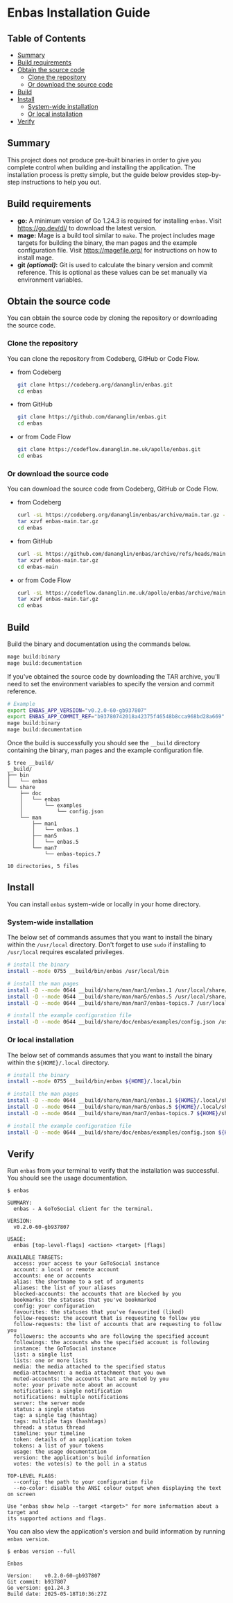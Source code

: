 # Enbas Installation Guide

## Table of Contents

- [Summary](#summary)
- [Build requirements](#build-requirements)
- [Obtain the source code](#obtain-the-source-code)
  - [Clone the repository](#clone-the-repository)
  - [Or download the source code](#or-download-the-source-code)
- [Build](#build)
- [Install](#install)
  - [System-wide installation](#system-wide-installation)
  - [Or local installation](#or-local-installation)
- [Verify](#verify)

## Summary

This project does not produce pre-built binaries in order to give you complete control when building and
installing the application. The installation process is pretty simple, but the guide below provides
step-by-step instructions to help you out.

## Build requirements

- **go:**
A minimum version of Go 1.24.3 is required for installing `enbas`.
Visit https://go.dev/dl/ to download the latest version.
- **mage:**
Mage is a build tool similar to `make`.
The project includes mage targets for building the binary, the man pages and the example configuration file.
Visit https://magefile.org/ for instructions on how to install mage.
- **git _(optional)_:**
Git is used to calculate the binary version and commit reference.
This is optional as these values can be set manually via environment variables.

## Obtain the source code

You can obtain the source code by cloning the repository or downloading the source code.

### Clone the repository

You can clone the repository from Codeberg, GitHub or Code Flow.

- from Codeberg
   ```bash
   git clone https://codeberg.org/dananglin/enbas.git
   cd enbas
   ```

- from GitHub
   ```bash
   git clone https://github.com/dananglin/enbas.git
   cd enbas
   ```

- or from Code Flow
   ```bash
   git clone https://codeflow.dananglin.me.uk/apollo/enbas.git
   cd enbas
   ```

### Or download the source code

You can download the source code from Codeberg, GitHub or Code Flow.

- from Codeberg
   ```bash
   curl -sL https://codeberg.org/dananglin/enbas/archive/main.tar.gz -o enbas-main.tar.gz
   tar xzvf enbas-main.tar.gz
   cd enbas
   ```

- from GitHub
   ```bash
   curl -sL https://github.com/dananglin/enbas/archive/refs/heads/main.tar.gz -o enbas-main.tar.gz
   tar xzvf enbas-main.tar.gz
   cd enbas-main
   ```

- or from Code Flow
   ```bash
   curl -sL https://codeflow.dananglin.me.uk/apollo/enbas/archive/main.tar.gz -o enbas-main.tar.gz
   tar xzvf enbas-main.tar.gz
   cd enbas
   ```

## Build

Build the binary and documentation using the commands below.

```bash
mage build:binary
mage build:documentation
```

If you've obtained the source code by downloading the TAR archive, you'll need to set the environment variables
to specify the version and commit reference.

```bash
# Example
export ENBAS_APP_VERSION="v0.2.0-60-gb937807"
export ENBAS_APP_COMMIT_REF="b93780742018a42375f46548b8cca968bd28a669"
mage build:binary
mage build:documentation
```

Once the build is successfully you should see the `__build` directory containing the binary, man pages and the
example configuration file.

```
$ tree __build/
__build/
├── bin
│   └── enbas
└── share
    ├── doc
    │   └── enbas
    │       └── examples
    │           └── config.json
    └── man
        ├── man1
        │   └── enbas.1
        ├── man5
        │   └── enbas.5
        └── man7
            └── enbas-topics.7

10 directories, 5 files
```

## Install

You can install `enbas` system-wide or locally in your home directory.

### System-wide installation

The below set of commands assumes that you want to install the binary within the `/usr/local` directory.
Don't forget to use `sudo` if installing to `/usr/local` requires escalated privileges.

```bash
# install the binary
install --mode 0755 __build/bin/enbas /usr/local/bin

# install the man pages
install -D --mode 0644 __build/share/man/man1/enbas.1 /usr/local/share/man/man1/enbas.1
install -D --mode 0644 __build/share/man/man5/enbas.5 /usr/local/share/man/man5/enbas.5
install -D --mode 0644 __build/share/man/man7/enbas-topics.7 /usr/local/share/man/man7/enbas-topics.7

# install the example configuration file
install -D --mode 0644 __build/share/doc/enbas/examples/config.json /usr/local/share/doc/enbas/examples/config.json
```

### Or local installation

The below set of commands assumes that you want to install the binary within the `${HOME}/.local` directory.

```bash
# install the binary
install --mode 0755 __build/bin/enbas ${HOME}/.local/bin

# install the man pages
install -D --mode 0644 __build/share/man/man1/enbas.1 ${HOME}/.local/share/man/man1/enbas.1
install -D --mode 0644 __build/share/man/man5/enbas.5 ${HOME}/.local/share/man/man5/enbas.5
install -D --mode 0644 __build/share/man/man7/enbas-topics.7 ${HOME}/share/man/man7/enbas-topics.7

# install the example configuration file
install -D --mode 0644 __build/share/doc/enbas/examples/config.json ${HOME}/.local/share/doc/enbas/examples/config.json
```

## Verify

Run `enbas` from your terminal to verify that the installation was successful.
You should see the usage documentation.

```
$ enbas

SUMMARY:
  enbas - A GoToSocial client for the terminal.

VERSION:
  v0.2.0-60-gb937807

USAGE:
  enbas [top-level-flags] <action> <target> [flags]

AVAILABLE TARGETS:
  access: your access to your GoToSocial instance
  account: a local or remote account
  accounts: one or accounts
  alias: the shortname to a set of arguments
  aliases: the list of your aliases
  blocked-accounts: the accounts that are blocked by you
  bookmarks: the statuses that you've bookmarked
  config: your configuration
  favourites: the statuses that you've favourited (liked)
  follow-request: the account that is requesting to follow you
  follow-requests: the list of accounts that are requesting to follow you
  followers: the accounts who are following the specified account
  followings: the accounts who the specified account is following
  instance: the GoToSocial instance
  list: a single list
  lists: one or more lists
  media: the media attached to the specified status
  media-attachment: a media attachment that you own
  muted-accounts: the accounts that are muted by you
  note: your private note about an account
  notification: a single notification
  notifications: multiple notifications
  server: the server mode
  status: a single status
  tag: a single tag (hashtag)
  tags: multiple tags (hashtags)
  thread: a status thread
  timeline: your timeline
  token: details of an application token
  tokens: a list of your tokens
  usage: the usage documentation
  version: the application's build information
  votes: the votes(s) to the poll in a status

TOP-LEVEL FLAGS:
  --config: the path to your configuration file
  --no-color: disable the ANSI colour output when displaying the text on screen

Use "enbas show help --target <target>" for more information about a target and
its supported actions and flags.
```

You can also view the application's version and build information by running `enbas version`.

```
$ enbas version --full

Enbas

Version:    v0.2.0-60-gb937807
Git commit: b937807
Go version: go1.24.3
Build date: 2025-05-18T10:36:27Z
```
